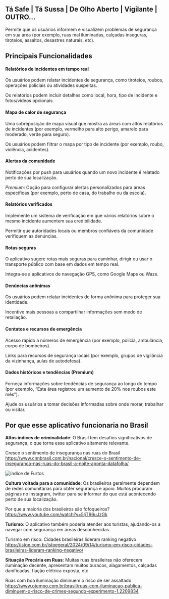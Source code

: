 ## Tá Safe | Tá Sussa | De Olho Aberto | Vigilante | OUTRO…

Permite que os usuários informem e visualizem problemas de segurança em sua área (por exemplo, ruas mal iluminadas, calçadas inseguras, tiroteios, assaltos, desastres naturais, etc).

## Principais Funcionalidades
#### Relatórios de incidentes em tempo real
Os usuários podem relatar incidentes de segurança, como tiroteios, roubos, operações policiais ou atividades suspeitas.

Os relatórios podem incluir detalhes como local, hora, tipo de incidente e fotos/vídeos opcionais.

#### Mapa de calor de segurança

Uma sobreposição de mapa visual que mostra as áreas com altos relatórios de incidentes (por exemplo, vermelho para alto perigo, amarelo para moderado, verde para seguro).

Os usuários podem filtrar o mapa por tipo de incidente (por exemplo, roubo, violência, acidentes).

#### Alertas da comunidade

Notificações por push para usuários quando um novo incidente é relatado perto de sua localização.

*Premium*: Opção para configurar alertas personalizados para áreas específicas (por exemplo, perto de casa, do trabalho ou da escola).

#### Relatórios verificados

Implemente um sistema de verificação em que vários relatórios sobre o mesmo incidente aumentem sua credibilidade.

Permitir que autoridades locais ou membros confiáveis da comunidade verifiquem as denúncias.

#### Rotas seguras

O aplicativo sugere rotas mais seguras para caminhar, dirigir ou usar o transporte público com base em dados em tempo real.

Integra-se a aplicativos de navegação GPS, como Google Maps ou Waze.

#### Denúncias anônimas

Os usuários podem relatar incidentes de forma anônima para proteger sua identidade.

Incentive mais pessoas a compartilhar informações sem medo de retaliação.

#### Contatos e recursos de emergência

Acesso rápido a números de emergência (por exemplo, polícia, ambulância, corpo de bombeiros).

Links para recursos de segurança locais (por exemplo, grupos de vigilância da vizinhança, aulas de autodefesa).

#### Dados históricos e tendências (Premium)

Forneça informações sobre tendências de segurança ao longo do tempo (por exemplo, “Esta área registrou um aumento de 20% nos roubos este mês”).

Ajude os usuários a tomar decisões informadas sobre onde morar, trabalhar ou visitar.

## Por que esse aplicativo funcionaria no Brasil

**Altos índices de criminalidade**: O Brasil tem desafios significativos de segurança, o que torna esse aplicativo altamente relevante.

Cresce o sentimento de insegurança nas ruas do Brasil https://www.cnnbrasil.com.br/nacional/cresce-o-sentimento-de-inseguranca-nas-ruas-do-brasil-a-noite-aponta-datafolha/

![índice de Furtos](https://s2-g1.glbimg.com/snbycDnU5b4rONzCyK839U46jJs=/0x0:1920x1080/1000x0/smart/filters:strip_icc%28%29/i.s3.glbimg.com/v1/AUTH_59edd422c0c84a879bd37670ae4f538a/internal_photos/bs/2024/y/j/4hUvZySAOkDBVRvYJ7gA/acervo-sp1-limpo-20240308-1130-frame-128932.jpeg)

**Cultura voltada para a comunidade**: Os brasileiros geralmente dependem de redes comunitárias para obter segurança e apoio. Muitos procuram páginas no instagram, twitter para se informar do que está acontecendo perto de sua localização.

Por que a maioria dos brasileiros são fofoqueiros? https://www.youtube.com/watch?v=5ljT96uJzGk

**Turismo**: O aplicativo também poderia atender aos turistas, ajudando-os a navegar com segurança em áreas desconhecidas.

Turismo em risco: Cidades brasileiras lideram ranking negativo https://istoe.com.br/istoegeral/2024/09/14/turismo-em-risco-cidades-brasileiras-lideram-ranking-negativo/

**Situação Precária em Ruas**: Muitas ruas brasileiras não oferecem iluminação decente, apresentam muitos buracos, alagamentos, calçadas danificadas, fiação elétrica exposta, etc

Ruas com boa iluminação diminuem o risco de ser assaltado https://www.otempo.com.br/brasil/ruas-com-iluminacao-publica-diminuem-o-risco-de-crimes-segundo-experimento-1.2209834
